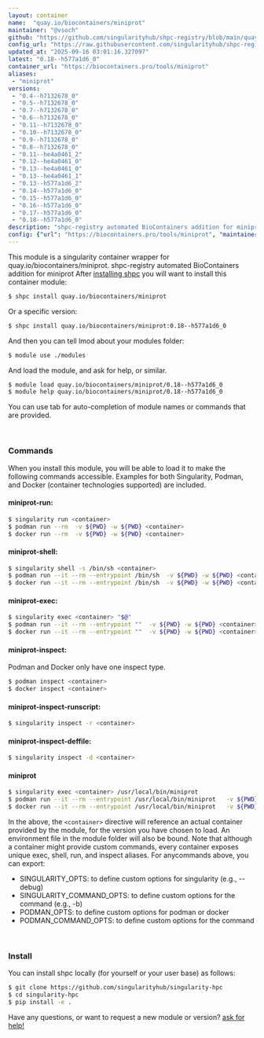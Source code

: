 ```yaml
---
layout: container
name:  "quay.io/biocontainers/miniprot"
maintainer: "@vsoch"
github: "https://github.com/singularityhub/shpc-registry/blob/main/quay.io/biocontainers/miniprot/container.yaml"
config_url: "https://raw.githubusercontent.com/singularityhub/shpc-registry/main/quay.io/biocontainers/miniprot/container.yaml"
updated_at: "2025-09-16 03:01:16.327097"
latest: "0.18--h577a1d6_0"
container_url: "https://biocontainers.pro/tools/miniprot"
aliases:
 - "miniprot"
versions:
 - "0.4--h7132678_0"
 - "0.5--h7132678_0"
 - "0.7--h7132678_0"
 - "0.6--h7132678_0"
 - "0.11--h7132678_0"
 - "0.10--h7132678_0"
 - "0.9--h7132678_0"
 - "0.8--h7132678_0"
 - "0.11--he4a0461_2"
 - "0.12--he4a0461_0"
 - "0.13--he4a0461_0"
 - "0.13--he4a0461_1"
 - "0.13--h577a1d6_2"
 - "0.14--h577a1d6_0"
 - "0.15--h577a1d6_0"
 - "0.16--h577a1d6_0"
 - "0.17--h577a1d6_0"
 - "0.18--h577a1d6_0"
description: "shpc-registry automated BioContainers addition for miniprot"
config: {"url": "https://biocontainers.pro/tools/miniprot", "maintainer": "@vsoch", "description": "shpc-registry automated BioContainers addition for miniprot", "latest": {"0.18--h577a1d6_0": "sha256:2eb53fea53743b56b1c10ac4b202469b92db959ffbb8bafd83156fdbde80e22f"}, "tags": {"0.4--h7132678_0": "sha256:f47e9f65bc7e6abcd7e1d73dc505a737bcac805514ab44f2d7aa1a97c7d95ebd", "0.5--h7132678_0": "sha256:f2470b9f18f7c6765547e4e1429f04166238454aa0625204ea73d217743e48d9", "0.7--h7132678_0": "sha256:f6b9122f4bc36cabea25c5c81f17711d37b60b235a6c3e8e04e5979e51079c5e", "0.6--h7132678_0": "sha256:81a3a45c40ccc3d8875d0f512654dc20b91aa9a6f2e8ec1962efdbc24a80226e", "0.11--h7132678_0": "sha256:17ea7efdb2f167f6817308fe590f14454b11b23394c971d419c7d3c5a85882da", "0.10--h7132678_0": "sha256:87dba9d874fe10419c821f93afcaf4e1e734b06d917c5363f800bbb248430915", "0.9--h7132678_0": "sha256:e06fc9044e12dfc5ead39e4876996cf2f1f62a5addccd8232838ea0a028b866e", "0.8--h7132678_0": "sha256:57e5837b0f7dd72ee1019020b6ebe5179c3a88a5245cd9b580015a2bf38225e8", "0.11--he4a0461_2": "sha256:1958c9a031388ae33fc2f25adc29ea80ae917e13fc86b1d2d235481309f4d87a", "0.12--he4a0461_0": "sha256:c09c7fad96051c08f0525e2e80bacc14084da021f5e153fd604d463f255fda77", "0.13--he4a0461_0": "sha256:41e9fac359d2dfde9db33ad975ec08ca241c56371624608694887756e6a5205a", "0.13--he4a0461_1": "sha256:2e2b8f93d139949fd15bf6587b94274c7a86e33157312db9cb539c9e29100416", "0.13--h577a1d6_2": "sha256:0f472140aa291454d146998cb706649a27c55c14e4c78c89803e1175e46748bb", "0.14--h577a1d6_0": "sha256:0e7f58fa9e28057352ba29b85cc8765eca6ce76f0fe9a20bd899e94559689570", "0.15--h577a1d6_0": "sha256:9c6818df1b7d743e66faac717b26009388b16b7ed5e25b54eb5427251ffbedb6", "0.16--h577a1d6_0": "sha256:532b9c4ffdf599ea48cfb04649bfcd4d33b658c3fd51f84d4ca36145763815ef", "0.17--h577a1d6_0": "sha256:d37d2b3ca2898d2ea5405dbda9b59a9adeab2aa83b90a21a0b68638a85b59fe8", "0.18--h577a1d6_0": "sha256:2eb53fea53743b56b1c10ac4b202469b92db959ffbb8bafd83156fdbde80e22f"}, "docker": "quay.io/biocontainers/miniprot", "aliases": {"miniprot": "/usr/local/bin/miniprot"}}
---
```


This module is a singularity container wrapper for quay.io/biocontainers/miniprot.
shpc-registry automated BioContainers addition for miniprot
After [installing shpc](#install) you will want to install this container module:


```bash
$ shpc install quay.io/biocontainers/miniprot
```

Or a specific version:

```bash
$ shpc install quay.io/biocontainers/miniprot:0.18--h577a1d6_0
```

And then you can tell lmod about your modules folder:

```bash
$ module use ./modules
```

And load the module, and ask for help, or similar.

```bash
$ module load quay.io/biocontainers/miniprot/0.18--h577a1d6_0
$ module help quay.io/biocontainers/miniprot/0.18--h577a1d6_0
```

You can use tab for auto-completion of module names or commands that are provided.

<br>

### Commands

When you install this module, you will be able to load it to make the following commands accessible.
Examples for both Singularity, Podman, and Docker (container technologies supported) are included.

#### miniprot-run:

```bash
$ singularity run <container>
$ podman run --rm  -v ${PWD} -w ${PWD} <container>
$ docker run --rm  -v ${PWD} -w ${PWD} <container>
```

#### miniprot-shell:

```bash
$ singularity shell -s /bin/sh <container>
$ podman run --it --rm --entrypoint /bin/sh  -v ${PWD} -w ${PWD} <container>
$ docker run --it --rm --entrypoint /bin/sh  -v ${PWD} -w ${PWD} <container>
```

#### miniprot-exec:

```bash
$ singularity exec <container> "$@"
$ podman run --it --rm --entrypoint ""  -v ${PWD} -w ${PWD} <container> "$@"
$ docker run --it --rm --entrypoint ""  -v ${PWD} -w ${PWD} <container> "$@"
```

#### miniprot-inspect:

Podman and Docker only have one inspect type.

```bash
$ podman inspect <container>
$ docker inspect <container>
```

#### miniprot-inspect-runscript:

```bash
$ singularity inspect -r <container>
```

#### miniprot-inspect-deffile:

```bash
$ singularity inspect -d <container>
```


#### miniprot

```bash
$ singularity exec <container> /usr/local/bin/miniprot
$ podman run --it --rm --entrypoint /usr/local/bin/miniprot   -v ${PWD} -w ${PWD} <container> -c " $@"
$ docker run --it --rm --entrypoint /usr/local/bin/miniprot   -v ${PWD} -w ${PWD} <container> -c " $@"
```



In the above, the `<container>` directive will reference an actual container provided
by the module, for the version you have chosen to load. An environment file in the
module folder will also be bound. Note that although a container
might provide custom commands, every container exposes unique exec, shell, run, and
inspect aliases. For anycommands above, you can export:

 - SINGULARITY_OPTS: to define custom options for singularity (e.g., --debug)
 - SINGULARITY_COMMAND_OPTS: to define custom options for the command (e.g., -b)
 - PODMAN_OPTS: to define custom options for podman or docker
 - PODMAN_COMMAND_OPTS: to define custom options for the command

<br>

### Install

You can install shpc locally (for yourself or your user base) as follows:

```bash
$ git clone https://github.com/singularityhub/singularity-hpc
$ cd singularity-hpc
$ pip install -e .
```

Have any questions, or want to request a new module or version? [ask for help!](https://github.com/singularityhub/singularity-hpc/issues)